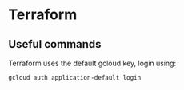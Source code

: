 # Terraform
## Useful commands

Terraform uses the default gcloud key, login using:
```
gcloud auth application-default login
```